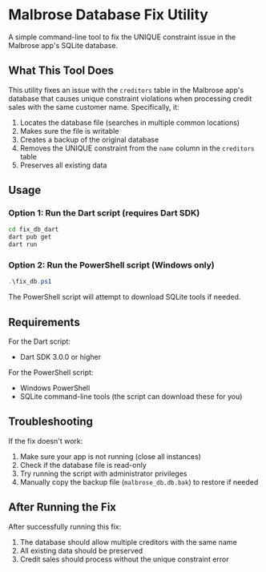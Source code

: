 # Malbrose Database Fix Utility

A simple command-line tool to fix the UNIQUE constraint issue in the Malbrose app's SQLite database.

## What This Tool Does

This utility fixes an issue with the `creditors` table in the Malbrose app's database that causes unique constraint violations when processing credit sales with the same customer name. Specifically, it:

1. Locates the database file (searches in multiple common locations)
2. Makes sure the file is writable
3. Creates a backup of the original database
4. Removes the UNIQUE constraint from the `name` column in the `creditors` table
5. Preserves all existing data

## Usage

### Option 1: Run the Dart script (requires Dart SDK)

```bash
cd fix_db_dart
dart pub get
dart run
```

### Option 2: Run the PowerShell script (Windows only)

```powershell
.\fix_db.ps1
```

The PowerShell script will attempt to download SQLite tools if needed.

## Requirements

For the Dart script:
- Dart SDK 3.0.0 or higher

For the PowerShell script:
- Windows PowerShell
- SQLite command-line tools (the script can download these for you)

## Troubleshooting

If the fix doesn't work:

1. Make sure your app is not running (close all instances)
2. Check if the database file is read-only
3. Try running the script with administrator privileges
4. Manually copy the backup file (`malbrose_db.db.bak`) to restore if needed

## After Running the Fix

After successfully running this fix:

1. The database should allow multiple creditors with the same name
2. All existing data should be preserved
3. Credit sales should process without the unique constraint error
